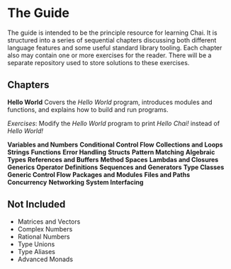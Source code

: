 # The Guide
The guide is intended to be the principle resource for learning Chai.  It is structured into a series of sequential chapters discussing both different language features and some useful standard library tooling.  Each chapter also may contain one or more exercises for the reader.  There will be a separate repository used to store solutions to these exercises.

## Chapters
**Hello World**
Covers the *Hello World* program, introduces modules and functions, and explains how to build and run programs.

*Exercises*: Modify the *Hello World* program to print *Hello Chai!* instead of *Hello World!*


**Variables and Numbers**
**Conditional Control Flow**
**Collections and Loops**
**Strings**
**Functions**
**Error Handling**
**Structs**
**Pattern Matching**
**Algebraic Types**
**References and Buffers**
**Method Spaces**
**Lambdas and Closures**
**Generics**
**Operator Definitions**
**Sequences and Generators**
**Type Classes**
**Generic Control Flow**
**Packages and Modules**
**Files and Paths**
**Concurrency**
**Networking**
**System Interfacing**

## Not Included
- Matrices and Vectors
- Complex Numbers
- Rational Numbers
- Type Unions
- Type Aliases
- Advanced Monads
